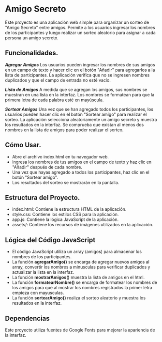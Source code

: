 # Amigo Secreto

Este proyecto es una aplicación web simple para organizar un sorteo de "Amigo Secreto" entre amigos. Permite a los usuarios ingresar los nombres de los participantes y luego realizar un sorteo aleatorio para asignar a cada persona un amigo secreto.

## Funcionalidades.

   **_Agregar Amigos_**
        Los usuarios pueden ingresar los nombres de sus amigos en un campo de texto y hacer clic en el botón "Añadir" para agregarlos a la lista de participantes.
        La aplicación verifica que no se ingresen nombres duplicados y que el campo de entrada no esté vacío.
        
  **_Lista de Amigos_**
        A medida que se agregan los amigos, sus nombres se muestran en una lista en la interfaz.
       Los nombres se formatean para que la primera letra de cada palabra esté en mayúscula.
       
 **_Sortear Amigos_**
        Una vez que se han agregado todos los participantes, los usuarios pueden hacer clic en el botón "Sortear amigo" para realizar el sorteo.
        La aplicación selecciona aleatoriamente un amigo secreto y muestra los resultados en la interfaz.
        Se comprueba que existan al menos dos nombres en la lista de amigos para poder realizar el sorteo.


## Cómo Usar.
- Abre el archivo index.html en tu navegador web.
- Ingresa los nombres de tus amigos en el campo de texto y haz clic en "Añadir" después de cada nombre.
- Una vez que hayas agregado a todos los participantes, haz clic en el botón "Sortear amigo".
- Los resultados del sorteo se mostrarán en la pantalla.


## Estructura del Proyecto.
- index.html: Contiene la estructura HTML de la aplicación.
- style.css: Contiene los estilos CSS para la aplicación.
- app.js: Contiene la lógica JavaScript de la aplicación.
- assets/: Contiene los recursos de imágenes utilizados en la aplicación.

## Lógica del Código JavaScript
- El código JavaScript utiliza un array (amigos) para almacenar los nombres de los participantes.
- La función **agregarAmigo()** se encarga de agregar nuevos amigos al array, convertir los nombres a minusculas para verificar duplicados y actualizar la lista en la interfaz.
- La función **mostrarAmigos()** muestra la lista de amigos en el html.
- La función **formatearNombre()** se encarga de formatear los nombres de los amigos para que al mostrar los nombres registrados la primer letra empieza con mayusculas.
- La función **sortearAmigo()** realiza el sorteo aleatorio y muestra los resultados en la interfaz.

## Dependencias
Este proyecto utiliza fuentes de Google Fonts para mejorar la apariencia de la interfaz.
